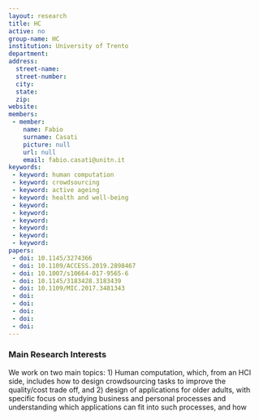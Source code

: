 ```yaml
---
layout: research
title: HC
active: no
group-name: HC
institution: University of Trento
department: 
address: 
  street-name: 
  street-number: 
  city: 
  state: 
  zip: 
website: 
members: 
 - member: 
    name: Fabio
    surname: Casati
    picture: null
    url: null
    email: fabio.casati@unitn.it
keywords: 
 - keyword: human computation
 - keyword: crowdsourcing
 - keyword: active ageing
 - keyword: health and well-being
 - keyword: 
 - keyword: 
 - keyword: 
 - keyword: 
 - keyword: 
 - keyword: 
papers: 
 - doi: 10.1145/3274366
 - doi: 10.1109/ACCESS.2019.2898467
 - doi: 10.1007/s10664-017-9565-6
 - doi: 10.1145/3183428.3183439
 - doi: 10.1109/MIC.2017.3481343
 - doi: 
 - doi: 
 - doi: 
 - doi: 
 - doi: 
---
```



### Main Research Interests
We work on two main topics: 1) Human computation, which, from an HCI side, includes how to design crowdsourcing tasks to improve the quality/cost trade off, and 2) design of applications for older adults, with specific focus on studying business and personal processes and understanding which applications can fit into such processes, and how  